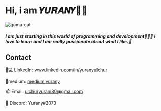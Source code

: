 # Hi, i am 𝒀𝑼𝑹𝑨𝑵𝒀👋🙋


![goma-cat](https://github.com/YuranyUlchur/YuranyUlchur/assets/111533983/af74dfc9-eaa2-4274-b2f6-a7822c6938af)



#### *I am just starting in this world of programming and development👩🏽‍💻 I love to learn and I am really passionate about what I like.💖*
## Contact
👩💻 LinkedIn: www.linkedin.com/in/yuranyulchur

📜medium: [medium yurany](https://medium.com/@ulchuryurani80)

📫 Email: ulchuryurani80@gmail.com

🤖 Discord: Yurany#2073
